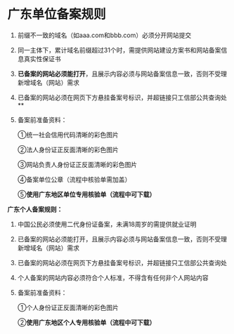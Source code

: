 # 广东单位备案规则

1. 前缀不一致的域名（如aaa.com和bbb.com）必须分开网站提交

2. 同一主体下，累计域名前缀超过31个时，需提供网站建设方案书和网站备案信息真实性保证书

3. **已备案的网站必须能打开**，且展示内容必须与网站备案信息一致，否则不受理新增域名（网站）需求

4. 已备案的网站必须在网页下方悬挂备案号标识，并超链接只工信部公共查询处**

5. 备案前准备资料：

   ①统一社会信用代码清晰的彩色图片

   ②法人身份证正反面清晰的彩色图片

   ③网站负责人身份证正反面清晰的彩色图片

   ④备案单位公章（流程中核验单需加盖）

   ⑤**使用广东地区单位专用核验单（流程中可下载）**

   

**广东个人备案规则：**

1. 中国公民必须使用二代身份证备案，未满18周岁的需提供就业证明

2. 已备案的网站必须能打开，且展示内容必须与网站备案信息一致，否则不受理新增域名（网站）需求

3. 已备案的网站必须在网页下方悬挂备案号标识，并超链接只工信部公共查询处

4. 个人备案的网站内容必须符合个人标准，不得含有任何非个人网站内容

5. 备案前准备资料：

   ①个人身份证正反面清晰的彩色图片

   ②**使用广东地区个人专用核验单（流程中可下载）**

 